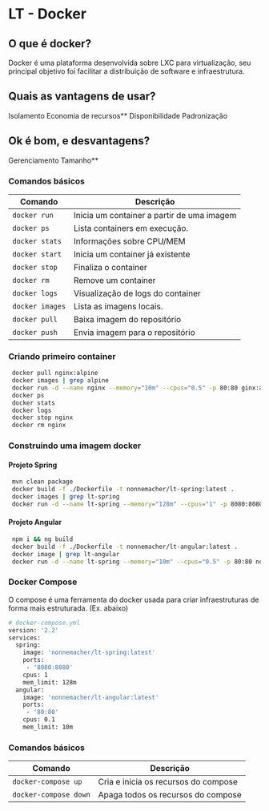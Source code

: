 # LT - Docker

## O que é docker? 

Docker é uma plataforma desenvolvida sobre LXC para virtualização, seu principal objetivo foi facilitar a distribuição de software e infraestrutura. 

## Quais as vantagens de usar?

Isolamento
Economia de recursos** 
Disponibilidade 
Padronização 

## Ok é bom, e desvantagens?

Gerenciamento
Tamanho** 

### Comandos básicos

| Comando           | Descrição                                     |
|-------------------|-----------------------------------------------|
| `docker run`      | Inicia um container a partir de uma imagem    | 	
| `docker ps`       | Lista containers em execução.                 |
| `docker stats`    | Informações sobre CPU/MEM                     |
| `docker start`    | Inicia um container já existente  	        |
| `docker stop`     | Finaliza o container                          |
| `docker rm`       | Remove um container                           |
| `docker logs`     | Visualização de logs do container             |
| `docker images`   | Lista as imagens locais.                      |
| `docker pull`	    | Baixa imagem do repositório                   |
| `docker push`     | Envia imagem para o repositório               |

### Criando primeiro container 

```bash
 docker pull nginx:alpine
 docker images | grep alpine 
 docker run -d --name nginx --memory="10m" --cpus="0.5" -p 80:80 ginx:alpine 
 docker ps 
 docker stats 
 docker logs
 docker stop nginx
 docker rm nginx 
```

### Construindo uma imagem docker 

#### Projeto Spring 

```bash
 mvn clean package
 docker build -f ./Dockerfile -t nonnemacher/lt-spring:latest .
 docker images | grep lt-spring
 docker run -d --name lt-spring --memory="128m" --cpus="1" -p 8080:8080 nonnemacher/lt-spring:latest
```

#### Projeto Angular

```bash 
 npm i && ng build
 docker build -f ./Dockerfile -t nonnemacher/lt-angular:latest .
 docker image | grep lt-angular
 docker run -d --name lt-spring --memory="10m" --cpus="0.5" -p 80:80 nonnemacher/lt-angular:latest
```

### Docker Compose

O compose é uma ferramenta do docker usada para criar infraestruturas de forma mais estruturada. (Ex. abaixo)

```bash
# docker-compose.yml
version: '2.2'
services:
  spring:
    image: 'nonnemacher/lt-spring:latest'
    ports:
     - '8080:8080'
    cpus: 1
    mem_limit: 128m
  angular:
    image: 'nonnemacher/lt-angular:latest'
    ports:
     - '80:80'
    cpus: 0.1
    mem_limit: 10m
```

### Comandos básicos

| Comando               | Descrição                             |
|-----------------------|---------------------------------------|
| `docker-compose up`   | Cria e inicia os recursos do compose  | 	
| `docker-compose down` | Apaga todos os recursos do compose    |
  
